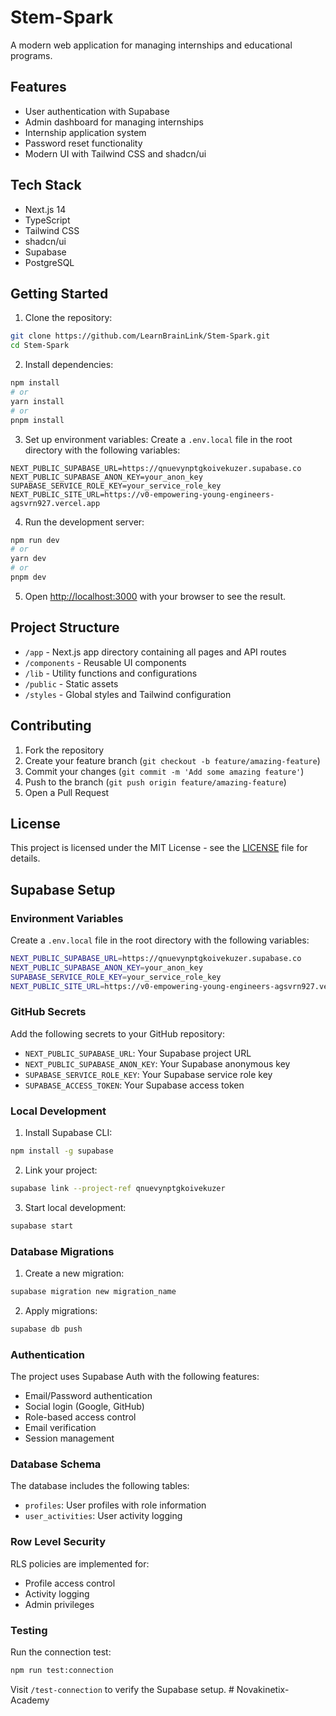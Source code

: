 # Stem-Spark

A modern web application for managing internships and educational programs.

## Features

- User authentication with Supabase
- Admin dashboard for managing internships
- Internship application system
- Password reset functionality
- Modern UI with Tailwind CSS and shadcn/ui

## Tech Stack

- Next.js 14
- TypeScript
- Tailwind CSS
- shadcn/ui
- Supabase
- PostgreSQL

## Getting Started

1. Clone the repository:
```bash
git clone https://github.com/LearnBrainLink/Stem-Spark.git
cd Stem-Spark
```

2. Install dependencies:
```bash
npm install
# or
yarn install
# or
pnpm install
```

3. Set up environment variables:
Create a `.env.local` file in the root directory with the following variables:
```env
NEXT_PUBLIC_SUPABASE_URL=https://qnuevynptgkoivekuzer.supabase.co
NEXT_PUBLIC_SUPABASE_ANON_KEY=your_anon_key
SUPABASE_SERVICE_ROLE_KEY=your_service_role_key
NEXT_PUBLIC_SITE_URL=https://v0-empowering-young-engineers-agsvrn927.vercel.app
```

4. Run the development server:
```bash
npm run dev
# or
yarn dev
# or
pnpm dev
```

5. Open [http://localhost:3000](http://localhost:3000) with your browser to see the result.

## Project Structure

- `/app` - Next.js app directory containing all pages and API routes
- `/components` - Reusable UI components
- `/lib` - Utility functions and configurations
- `/public` - Static assets
- `/styles` - Global styles and Tailwind configuration

## Contributing

1. Fork the repository
2. Create your feature branch (`git checkout -b feature/amazing-feature`)
3. Commit your changes (`git commit -m 'Add some amazing feature'`)
4. Push to the branch (`git push origin feature/amazing-feature`)
5. Open a Pull Request

## License

This project is licensed under the MIT License - see the [LICENSE](LICENSE) file for details.

## Supabase Setup

### Environment Variables

Create a `.env.local` file in the root directory with the following variables:

```bash
NEXT_PUBLIC_SUPABASE_URL=https://qnuevynptgkoivekuzer.supabase.co
NEXT_PUBLIC_SUPABASE_ANON_KEY=your_anon_key
SUPABASE_SERVICE_ROLE_KEY=your_service_role_key
NEXT_PUBLIC_SITE_URL=https://v0-empowering-young-engineers-agsvrn927.vercel.app
```

### GitHub Secrets

Add the following secrets to your GitHub repository:

- `NEXT_PUBLIC_SUPABASE_URL`: Your Supabase project URL
- `NEXT_PUBLIC_SUPABASE_ANON_KEY`: Your Supabase anonymous key
- `SUPABASE_SERVICE_ROLE_KEY`: Your Supabase service role key
- `SUPABASE_ACCESS_TOKEN`: Your Supabase access token

### Local Development

1. Install Supabase CLI:
```bash
npm install -g supabase
```

2. Link your project:
```bash
supabase link --project-ref qnuevynptgkoivekuzer
```

3. Start local development:
```bash
supabase start
```

### Database Migrations

1. Create a new migration:
```bash
supabase migration new migration_name
```

2. Apply migrations:
```bash
supabase db push
```

### Authentication

The project uses Supabase Auth with the following features:

- Email/Password authentication
- Social login (Google, GitHub)
- Role-based access control
- Email verification
- Session management

### Database Schema

The database includes the following tables:

- `profiles`: User profiles with role information
- `user_activities`: User activity logging

### Row Level Security

RLS policies are implemented for:

- Profile access control
- Activity logging
- Admin privileges

### Testing

Run the connection test:
```bash
npm run test:connection
```

Visit `/test-connection` to verify the Supabase setup.
#   N o v a k i n e t i x - A c a d e m y  
 